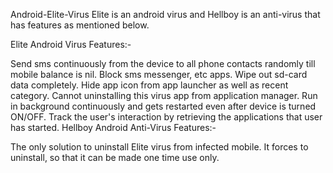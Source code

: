Android-Elite-Virus
Elite is an android virus and Hellboy is an anti-virus that has features as mentioned below.

Elite Android Virus Features:-

Send sms continuously from the device to all phone contacts randomly till mobile balance is nil.
Block sms messenger, etc apps.
Wipe out sd-card data completely.
Hide app icon from app launcher as well as recent category.
Cannot uninstalling this virus app from application manager.
Run in background continuously and gets restarted even after device is turned ON/OFF.
Track the user's interaction by retrieving the applications that user has started. 
Hellboy Android Anti-Virus Features:-

The only solution to uninstall Elite virus from infected mobile.
It forces to uninstall, so that it can be made one time use only.  
